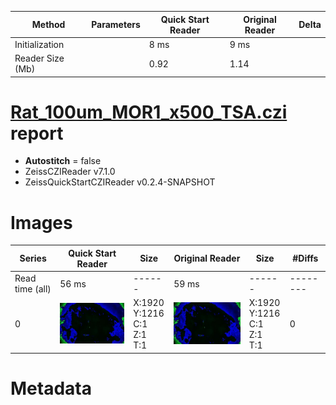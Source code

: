 |  Method            | Parameters       | Quick Start Reader | Original Reader | Delta  |
| -------------------|------------------|--------------------|-----------------|------- |
| Initialization     |                  |8 ms|9 ms|        |
| Reader Size (Mb)     |                  |0.92|1.14|        |
# [Rat_100um_MOR1_x500_TSA.czi](https://zenodo.org/record/7818783/files/Rat_100um_MOR1_x500_TSA.czi) report
 - **Autostitch** = false
 - ZeissCZIReader v7.1.0
 - ZeissQuickStartCZIReader v0.2.4-SNAPSHOT

# Images 

| Series            | Quick Start Reader | Size | Original Reader | Size | #Diffs |
|-------------------|--------------------|------|-----------------|------|--------|
| Read time (all)   |56 ms|------|59 ms|------|--------|
|0|![Rat_100um_MOR1_x500_TSA.quick_true.flat_true.stitch_false.series_0.jpg](Rat_100um_MOR1_x500_TSA/Rat_100um_MOR1_x500_TSA.quick_true.flat_true.stitch_false.series_0.jpg)|X:1920<br>Y:1216<br>C:1<br>Z:1<br>T:1|![Rat_100um_MOR1_x500_TSA.quick_false.flat_true.stitch_false.series_0.jpg](Rat_100um_MOR1_x500_TSA/Rat_100um_MOR1_x500_TSA.quick_false.flat_true.stitch_false.series_0.jpg)|X:1920<br>Y:1216<br>C:1<br>Z:1<br>T:1|0|

# Metadata

